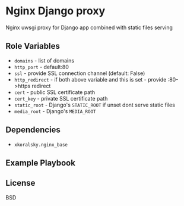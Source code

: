 Nginx Django proxy
=========

Nginx uwsgi proxy for Django app combined with static files serving

Role Variables
--------------

- `domains` - list of domains
- `http_port` - default:80
- `ssl` - provide SSL connection channel (default: False)
- `http_redirect` - if both above variable and this is set - provide :80->https redirect
- `cert` - public SSL certificate path 
- `cert_key` - private SSL certificate path
- `static_root` - Django's `STATIC_ROOT` if unset dont serve static files
- `media_root` - Django's `MEDIA_ROOT`



Dependencies
------------

- `xkoralsky.nginx_base`

Example Playbook
----------------

License
-------

BSD
